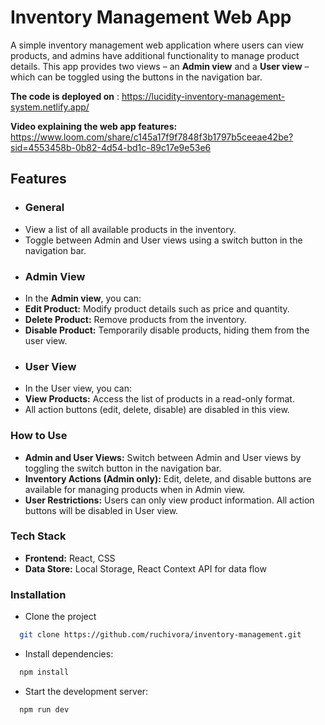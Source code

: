 # Inventory Management Web App

A simple inventory management web application where users can view products, and admins have additional functionality to manage product details. This app provides two views – an **Admin view** and a **User view** – which can be toggled using the buttons in the navigation bar.

**The code is deployed on** : https://lucidity-inventory-management-system.netlify.app/

**Video explaining the web app features:** https://www.loom.com/share/c145a17f9f7848f3b1797b5ceeae42be?sid=4553458b-0b82-4d54-bd1c-89c17e9e53e6

## Features
 - ### General
  - View a list of all available products in the inventory.
  - Toggle between Admin and User views using a switch button in the navigation bar.
 - ### Admin View
 - In the **Admin view**, you can:
 - **Edit Product:** Modify product details such as price and quantity.
 - **Delete Product:** Remove products from the inventory.
 - **Disable Product:** Temporarily disable products, hiding them from the user view.
  - ### User View
  - In the User view, you can:
  - **View Products:** Access the list of products in a read-only format.
  - All action buttons (edit, delete, disable) are disabled in this view.

### How to Use
  - **Admin and User Views:** Switch between Admin and User views by toggling the switch button in the navigation bar.
  - **Inventory Actions (Admin only):** Edit, delete, and disable buttons are available for managing products when in Admin view.
  - **User Restrictions:** Users can only view product information. All action buttons will be disabled in User view.
  
### Tech Stack
  - **Frontend:** React, CSS
  - **Data Store:** Local Storage, React Context API for data flow

### Installation
- Clone the project
```bash
  git clone https://github.com/ruchivora/inventory-management.git
```
- Install dependencies:
```bash
  npm install
```
- Start the development server:
```bash
  npm run dev
```

